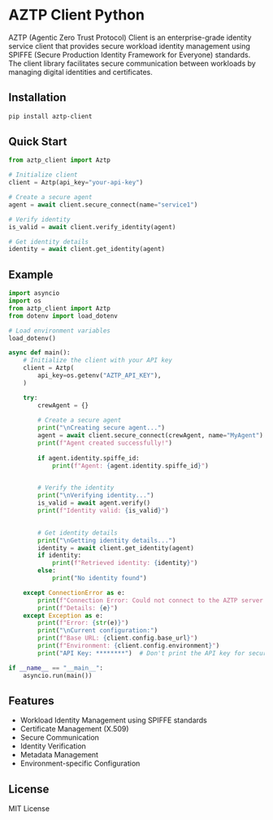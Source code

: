 # AZTP Client Python

AZTP (Agentic Zero Trust Protocol) Client is an enterprise-grade identity service client that provides secure workload identity management using SPIFFE (Secure Production Identity Framework for Everyone) standards. The client library facilitates secure communication between workloads by managing digital identities and certificates.

## Installation

```bash
pip install aztp-client
```

## Quick Start

```python
from aztp_client import Aztp

# Initialize client
client = Aztp(api_key="your-api-key")

# Create a secure agent
agent = await client.secure_connect(name="service1")

# Verify identity
is_valid = await client.verify_identity(agent)

# Get identity details
identity = await client.get_identity(agent)
```
## Example

```python
import asyncio
import os
from aztp_client import Aztp
from dotenv import load_dotenv

# Load environment variables
load_dotenv()

async def main():
    # Initialize the client with your API key
    client = Aztp(
        api_key=os.getenv("AZTP_API_KEY"),
    )

    try:
        crewAgent = {}
        
        # Create a secure agent
        print("\nCreating secure agent...")
        agent = await client.secure_connect(crewAgent, name="MyAgent") # you may edit the name to your liking
        print(f"Agent created successfully!")
        
        if agent.identity.spiffe_id:
            print(f"Agent: {agent.identity.spiffe_id}")

        
        # Verify the identity
        print("\nVerifying identity...")
        is_valid = await agent.verify()
        print(f"Identity valid: {is_valid}")

        
        # Get identity details
        print("\nGetting identity details...")
        identity = await client.get_identity(agent)
        if identity:
            print(f"Retrieved identity: {identity}")
        else:
            print("No identity found") 

    except ConnectionError as e:
        print(f"Connection Error: Could not connect to the AZTP server. Please check your connection and server URL.")
        print(f"Details: {e}")
    except Exception as e:
        print(f"Error: {str(e)}")
        print("\nCurrent configuration:")
        print(f"Base URL: {client.config.base_url}")
        print(f"Environment: {client.config.environment}")
        print("API Key: ********")  # Don't print the API key for security

if __name__ == "__main__":
    asyncio.run(main())
```

## Features

- Workload Identity Management using SPIFFE standards
- Certificate Management (X.509)
- Secure Communication
- Identity Verification
- Metadata Management
- Environment-specific Configuration

## License

MIT License 
